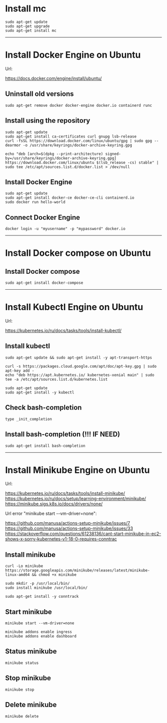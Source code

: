 # Install mc

    sudo apt-get update
    sudo apt-get upgrade
    sudo apt-get install mc

--------------------------------------------------------------------------------

# Install Docker Engine on Ubuntu

Url:

https://docs.docker.com/engine/install/ubuntu/

## Uninstall old versions

    sudo apt-get remove docker docker-engine docker.io containerd runc

## Install using the repository

    sudo apt-get update
    sudo apt-get install ca-certificates curl gnupg lsb-release
    curl -fsSL https://download.docker.com/linux/ubuntu/gpg | sudo gpg --dearmor -o /usr/share/keyrings/docker-archive-keyring.gpg

    echo "deb [arch=$(dpkg --print-architecture) signed-by=/usr/share/keyrings/docker-archive-keyring.gpg] https://download.docker.com/linux/ubuntu $(lsb_release -cs) stable" | sudo tee /etc/apt/sources.list.d/docker.list > /dev/null

## Install Docker Engine

    sudo apt-get update
    sudo apt-get install docker-ce docker-ce-cli containerd.io
    sudo docker run hello-world

## Connect Docker Engine

    docker login -u "myusername" -p "mypassword" docker.io

--------------------------------------------------------------------------------

# Install Docker compose on Ubuntu

## Install Docker compose

    sudo apt-get install docker-compose

--------------------------------------------------------------------------------

# Install Kubectl Engine on Ubuntu

Url:

https://kubernetes.io/ru/docs/tasks/tools/install-kubectl/

## Install kubectl

    sudo apt-get update && sudo apt-get install -y apt-transport-https
    
    curl -s https://packages.cloud.google.com/apt/doc/apt-key.gpg | sudo apt-key add -
    echo "deb https://apt.kubernetes.io/ kubernetes-xenial main" | sudo tee -a /etc/apt/sources.list.d/kubernetes.list
    
    sudo apt-get update
    sudo apt-get install -y kubectl

## Check bash-completion

    type _init_completion

## Install bash-completion (!!! IF NEED)

    sudo apt-get install bash-completion

--------------------------------------------------------------------------------

# Install Minikube Engine on Ubuntu

Url:

https://kubernetes.io/ru/docs/tasks/tools/install-minikube/
https://kubernetes.io/ru/docs/setup/learning-environment/minikube/
https://minikube.sigs.k8s.io/docs/drivers/none/

Url error "minikube start --vm-driver=none":
    
https://github.com/manusa/actions-setup-minikube/issues/7
https://github.com/manusa/actions-setup-minikube/issues/33
https://stackoverflow.com/questions/61238136/cant-start-minikube-in-ec2-shows-x-sorry-kubernetes-v1-18-0-requires-conntrac

## Install minikube

    curl -Lo minikube https://storage.googleapis.com/minikube/releases/latest/minikube-linux-amd64 && chmod +x minikube
    
    sudo mkdir -p /usr/local/bin/
    sudo install minikube /usr/local/bin/
    
    sudo apt-get install -y conntrack

## Start minikube

    minikube start --vm-driver=none
    
    minikube addons enable ingress
    minikube addons enable dashboard

## Status minikube

    minikube status

## Stop minikube

    minikube stop

## Delete minikube

    minikube delete
